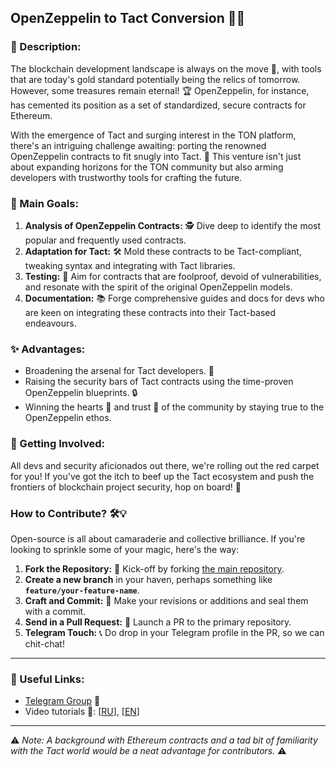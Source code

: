 ## OpenZeppelin to Tact Conversion 🔄🎉

### 📝 Description:

The blockchain development landscape is always on the move 🚀, with tools that are today's gold standard potentially being the relics of tomorrow. However, some treasures remain eternal! 🏆 OpenZeppelin, for instance, has cemented its position as a set of standardized, secure contracts for Ethereum.

With the emergence of Tact and surging interest in the TON platform, there's an intriguing challenge awaiting: porting the renowned OpenZeppelin contracts to fit snugly into Tact. 🧩 This venture isn't just about expanding horizons for the TON community but also arming developers with trustworthy tools for crafting the future.

### 🎯 Main Goals:

1. **Analysis of OpenZeppelin Contracts:** 🕵️ Dive deep to identify the most popular and frequently used contracts.
2. **Adaptation for Tact:** 🛠️ Mold these contracts to be Tact-compliant, tweaking syntax and integrating with Tact libraries.
3. **Testing:** 🧪 Aim for contracts that are foolproof, devoid of vulnerabilities, and resonate with the spirit of the original OpenZeppelin models.
4. **Documentation:** 📚 Forge comprehensive guides and docs for devs who are keen on integrating these contracts into their Tact-based endeavours.

### ✨ Advantages:

- Broadening the arsenal for Tact developers. 🧰
- Raising the security bars of Tact contracts using the time-proven OpenZeppelin blueprints. 🔒
- Winning the hearts 💖 and trust 🤝 of the community by staying true to the OpenZeppelin ethos.

### 🤗 Getting Involved:

All devs and security aficionados out there, we're rolling out the red carpet for you! If you've got the itch to beef up the Tact ecosystem and push the frontiers of blockchain project security, hop on board! 🚂

### How to Contribute? 🛠️💡

Open-source is all about camaraderie and collective brilliance. If you're looking to sprinkle some of your magic, here's the way:

1. **Fork the Repository:** 🍴 Kick-off by forking [the main repository](https://github.com/Openzeppelin-Community-Tact/contracts).
2. **Create a new branch** in your haven, perhaps something like **`feature/your-feature-name`**.
3. **Craft and Commit:** 🎨 Make your revisions or additions and seal them with a commit.
4. **Send in a Pull Request:** 📮 Launch a PR to the primary repository.
5. **Telegram Touch:** 📞 Do drop in your Telegram profile in the PR, so we can chit-chat!

---

### 🔗 Useful Links:

- [Telegram Group](https://t.me/joinchat/your_link_here) 📱
- Video tutorials 🎥: [[RU](https://www.youtube.com/playlist?list=PLOIvUFGfwP93tZI_WnaLyJsZlskU4ao92)], [[EN](https://www.youtube.com/channel/UCaiBZhZWqYeeQMUeCev18ng)]

---

⚠️ _Note: A background with Ethereum contracts and a tad bit of familiarity with the Tact world would be a neat advantage for contributors._ ⚠️